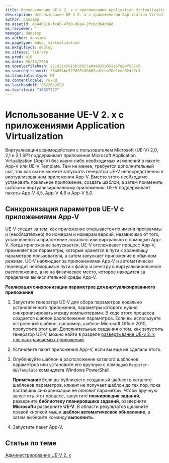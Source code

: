 ```yaml
---
title: Использование UE-V 2. x с приложениями Application Virtualization
description: Использование UE-V 2. x с приложениями Application Virtualization
author: dansimp
ms.assetid: 4644b810-fc48-4fd0-96e4-2fc6cd64d8ad
ms.reviewer: ''
manager: dansimp
ms.author: dansimp
ms.pagetype: mdop, virtualization
ms.mktglfcycl: deploy
ms.sitesec: library
ms.prod: w10
ms.date: 06/16/2016
ms.openlocfilehash: 221d21c5815b36b57a04a0299352e5fe64f657c5
ms.sourcegitcommit: 354664bc527d93f80687cd2eba70d1eea024c7c3
ms.translationtype: MT
ms.contentlocale: ru-RU
ms.lasthandoff: 06/26/2020
ms.locfileid: "10827272"
---
```

# Использование UE-V 2. x с приложениями Application Virtualization


Виртуализация взаимодействия с пользователем Microsoft (UE-V) 2,0, 2,1 и 2,1 SP1 поддерживает приложения Microsoft Application Virtualization (App-V) без каких-либо необходимых изменений в пакете App-V или UE-V Template. Тем не менее, требуется дополнительный шаг, так как вы не можете запускать генератор UE-V непосредственно в виртуализованном приложении App-V. Вместо этого необходимо установить локальное приложение, создать шаблон, а затем применить шаблон к виртуализированному приложению. UE-V поддерживает пакеты App-V 4,5, App-V 4,6 и App-V 5,0.

## Синхронизация параметров UE-V с приложениями App-V


UE-V следит за тем, как приложение открывается по имени программы и (необязательно) по номерам и номерам версий, независимо от того, установлено ли приложение локально или виртуально с помощью App-V. Когда приложение запускается, UE-V отслеживает процесс App-V, применяет все параметры, которые хранятся в пути к хранилищу параметров пользователя, а затем запускает приложение в обычном режиме. UE-V наблюдает за приложениями App-V и автоматически переводит необходимые пути к файлу и реестру в виртуализированное расположение, а не на физическое место, которое находится за пределами вычислительной среды App-V.

 **Реализация синхронизации параметров для виртуализированного приложения**

1.  Запустите генератор UE-V для сбора параметров локально установленного приложения, параметры которого нужно синхронизировать между компьютерами. В ходе этого процесса создается шаблон расположения параметров. Если вы используете встроенный шаблон, например, шаблон Microsoft Office 2010, пропустите этот шаг. Дополнительные сведения о том, как запустить генератор UE-V, можно найти в разделе [развертывание UE-v 2. x для настраиваемых приложений](deploy-ue-v-2x-for-custom-applications-new-uevv2.md#createcustomtemplates).

2.  Установите пакет приложения App-V, если вы еще не сделали этого.

3.  Опубликуйте шаблон в расположение каталога шаблонов параметров или установите его вручную с помощью `Register-UEVTemplate` командлета Windows PowerShell.

    **Примечание**  Если вы публикуете созданный шаблон в каталоге шаблонов параметров, клиент не получает шаблон до тех пор, пока поставщик синхронизации не обновит параметры. Чтобы вручную запустить этот процесс, запустите **планировщик заданий**, разверните **библиотеку планировщика заданий**, разверните **Microsoft**и разверните **UE-V**. В области результатов щелкните правой кнопкой мыши **шаблон автоматическое обновление**, а затем выберите команду **выполнить**.

     

4.  Запустите пакет App-V.






## Статьи по теме


[Администрирование UE-V 2. x](administering-ue-v-2x-new-uevv2.md)

 

 






